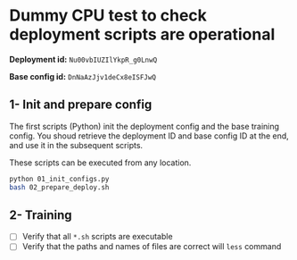 # Dummy CPU test to check deployment scripts are operational

**Deployment id:** `Nu00vbIUZIlYkpR_g0LnwQ`

**Base config id:** `DnNaAzJjv1deCx8eISFJwQ`

## 1- Init and prepare config

The first scripts (Python) init the deployment config and the base training config. You shoud retrieve the deployment ID and base config ID at the end, and use it in the subsequent scripts.

These scripts can be executed from any location.

```bash
python 01_init_configs.py
bash 02_prepare_deploy.sh
```

## 2- Training

- [ ] Verify that all `*.sh` scripts are executable
- [ ] Verify that the paths and names of files are correct will `less` command
